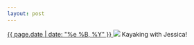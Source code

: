 ```yaml
---
layout: post
---
```


<p>
  <a href="/303">
    <time>{{ page.date | date: "%e %B, %Y" }}</time>
  </a>
  <a href="/303"><img src="{{ site.assets_url }}/303.jpg"/></a>
  <span>Kayaking with Jessica!</span>
</p>
